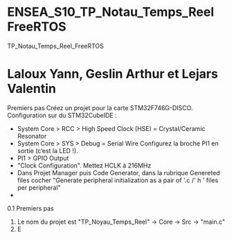 # ENSEA_S10_TP_Notau_Temps_Reel FreeRTOS
TP_Notau_Temps_Reel_FreeRTOS
# Laloux Yann, Geslin Arthur et Lejars Valentin
Premiers pas
Créez un projet pour la carte STM32F746G-DISCO.
Configuration sur du STM32CubeIDE :
- System Core > RCC > High Speed Clock (HSE) = Crystal/Ceramic Resonator
- System Core > SYS > Debug = Serial Wire
Configurez la broche PI1 en sortie (c’est la LED !).
- PI1 > GPIO Output
- "Clock Configuration". Mettez HCLK à 216MHz
-  Dans Projet Manager puis Code Generator, dans la rubrique Genereted files cocher "Generate peripheral initialization as a pair of '.c /' h ' files per peripheral"
- 
0.1 Premiers pas
1) Le nom du projet est "TP_Noyau_Temps_Reel" -> Core -> Src -> "main.c"
2) E

